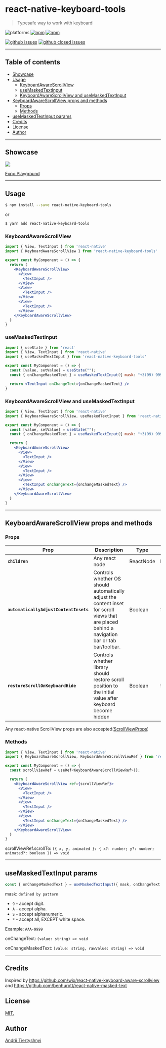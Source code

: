 # react-native-keyboard-tools
> Typesafe way to work with keyboard

![platforms](https://img.shields.io/badge/platforms-Android%20%7C%20iOS-brightgreen.svg?style=flat-square&colorB=191A17)
[![npm](https://img.shields.io/npm/v/react-native-keyboard-tools.svg?style=flat-square)](https://www.npmjs.com/package/react-native-keyboard-tools)
[![npm](https://img.shields.io/npm/dm/react-native-keyboard-tools.svg?style=flat-square&colorB=007ec6)](https://www.npmjs.com/package/react-native-keyboard-tools)
<!-- [![github release](https://img.shields.io/github/release/faradey27/react-native-keyboard-tools.svg?style=flat-square)](https://github.com/faradey27/react-native-keyboard-tools/releases) -->
[![github issues](https://img.shields.io/github/issues/faradey27/react-native-keyboard-tools.svg?style=flat-square)](https://github.com/faradey27/react-native-keyboard-tools/issues)
[![github closed issues](https://img.shields.io/github/issues-closed/faradey27/react-native-keyboard-tools.svg?style=flat-square&colorB=44cc11)](https://github.com/faradey27/react-native-keyboard-tools/issues?q=is%3Aissue+is%3Aclosed)

-----

## Table of contents

  - [Showcase](#showcase)
  - [Usage](#usage)
    - [KeyboardAwareScrollView](#keyboardawarescrollview)
    - [useMaskedTextInput](#usemaskedtextinput)
    - [KeyboardAwareScrollView and useMaskedTextInput](#keyboardawarescrollview-and-usemaskedtextinput)
  - [KeyboardAwareScrollView props and methods](#keyboardawarescrollview-props-and-methods)
    - [Props](#props)
    - [Methods](#methods)
  - [useMaskedTextInput params](#usemaskedtextinput-params)
  - [Credits](#credits)
  - [License](#license)
  - [Author](#author)

-----

## Showcase

![](demo.gif)

[Expo Playground](https://snack.expo.io/@andriitiertyshnyi/blessed-donuts)

-----

## Usage

```bash
$ npm install --save react-native-keyboard-tools
```

or

```bash
$ yarn add react-native-keyboard-tools
```

### KeyboardAwareScrollView

```jsx
import { View, TextInput } from 'react-native'
import { KeyboardAwareScrollView } from 'react-native-keyboard-tools'

export const MyComponent = () => {
  return (
    <KeyboardAwareScrollView>
      <View>
        <TextInput />
      </View>
      <View>
        <TextInput />
      </View>
      <View>
        <TextInput />
      </View>
    </KeyboardAwareScrollView>
  )
}
```

### useMaskedTextInput

```jsx
import { useState } from 'react'
import { View, TextInput } from 'react-native'
import { useMaskedTextInput } from 'react-native-keyboard-tools'

export const MyComponent = () => {
  const [value, setValue] = useState("");
  const { onChangeMaskedText } = useMaskedTextInput({ mask: "+3(99) 9999 9999", onChangeText: setValue });

  return <TextInput onChangeText={onChangeMaskedText} />
}
```

### KeyboardAwareScrollView and useMaskedTextInput

```jsx
import { View, TextInput } from 'react-native'
import { KeyboardAwareScrollView, useMaskedTextInput } from 'react-native-keyboard-tools'

export const MyComponent = () => {
  const [value, setValue] = useState("");
  const { onChangeMaskedText } = useMaskedTextInput({ mask: "+3(99) 9999 9999", onChangeText: setValue });

  return (
    <KeyboardAwareScrollView>
      <View>
        <TextInput />
      </View>
      <View>
        <TextInput />
      </View>
      <View>
        <TextInput onChangeText={onChangeMaskedText} />
      </View>
    </KeyboardAwareScrollView>
  )
}
```

-----

## KeyboardAwareScrollView props and methods

### Props

Prop | Description | Type | Default
------ | ------ | ------ | ------
**`children`** | Any react node | ReactNode | **Required**
**`automaticallyAdjustContentInsets`** | Controls whether OS should automatically adjust the content inset for scroll views that are placed behind a navigation bar or tab bar/toolbar. | Boolean | false
**`restoreScrollOnKeyboardHide`** | Controls whether library should restore scroll position to the initial value after keyboard become hidden | Boolean | false

Any react-native ScrollView props are also accepted([ScrollViewProps](https://reactnative.dev/docs/scrollview#props))

### Methods

```jsx
import { View, TextInput } from 'react-native'
import { KeyboardAwareScrollView, KeyboardAwareScrollViewRef } from 'react-native-keyboard-tools'

export const MyComponent = () => {
  const scrollViewRef = useRef<KeyboardAwareScrollViewRef>();

  return (
    <KeyboardAwareScrollView ref={scrollViewRef}>
      <View>
        <TextInput />
      </View>
      <View>
        <TextInput />
      </View>
      <View>
        <TextInput onChangeText={onChangeMaskedText} />
      </View>
    </KeyboardAwareScrollView>
  )
}
```

scrollViewRef.scrollTo: `({ x, y, animated }: { x?: number; y?: number; animated?: boolean }) => void`

-----

## useMaskedTextInput params

```js
const { onChangeMaskedText } = useMaskedTextInput({ mask, onChangeText });
```

mask: `defined by pattern`

* `9` - accept digit.
* `A` - accept alpha.
* `S` - accept alphanumeric.
* `*` - accept all, EXCEPT white space.

Example: `AAA-9999` 

onChangeText: `(value: string) => void`

onChangeMaskedText: `(value: string, rawValue: string) => void`

-----

## Credits

Inspired by https://github.com/wix/react-native-keyboard-aware-scrollview and https://github.com/benhurott/react-native-masked-text

## License

[MIT.](LICENSE.md)

## Author

[Andrii Tiertyshnyi](https://www.linkedin.com/in/atiertyshnyi/)

